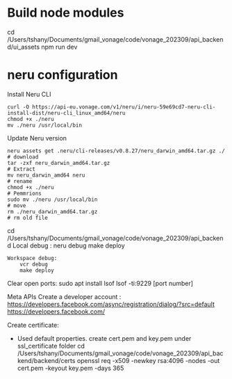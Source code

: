 # Build node modules 
cd  /Users/tshany/Documents/gmail_vonage/code/vonage_202309/api_backend/ui_assets
npm run dev

# neru configuration

Install Neru CLI

    curl -O https://api-eu.vonage.com/v1/neru/i/neru-59e69cd7-neru-cli-install-dist/neru-cli_linux_amd64/neru
    chmod +x ./neru 
    mv ./neru /usr/local/bin

Update Neru version

    neru assets get .neru/cli-releases/v0.8.27/neru_darwin_amd64.tar.gz ./ 		# download
    tar -zxf neru_darwin_amd64.tar.gz 							                # Extract
    mv neru_darwin_amd64 neru 							                        # rename
    chmod +x ./neru									                            # Pemmrions 
    sudo mv ./neru /usr/local/bin 								                # move 
    rm ./neru_darwin_amd64.tar.gz							                    # rm old file

cd /Users/tshany/Documents/gmail_vonage/code/vonage_202309/api_backend
    Local debug :
        neru debug
        make deploy 

    Workspace debug:
        vcr debug 
        make deploy 

Clear open ports:
    sudo apt install lsof
    lsof -ti:9229  [port number]

Meta APIs 
Create a developer account : 
    https://developers.facebook.com/async/registration/dialog/?src=default
    https://developers.facebook.com/


Create certificate:
  - Used default properties. create cert.pem and key.pem under ssl_certificate folder 
cd /Users/tshany/Documents/gmail_vonage/code/vonage_202309/api_backend/backend/certs
openssl req -x509 -newkey rsa:4096 -nodes -out cert.pem -keyout key.pem -days 365
   
